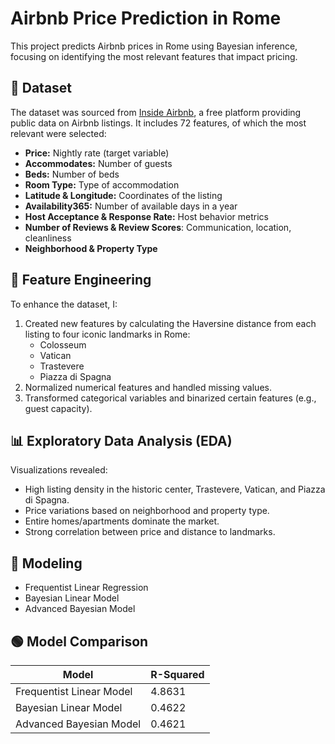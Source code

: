 # Airbnb Price Prediction in Rome

This project predicts Airbnb prices in Rome using Bayesian inference, focusing on identifying the most relevant features that impact pricing.

## 💾 Dataset
The dataset was sourced from [Inside Airbnb](https://insideairbnb.com/rome/), a free platform providing public data on Airbnb listings. It includes 72 features, of which the most relevant were selected:
- **Price:** Nightly rate (target variable)
- **Accommodates:** Number of guests
- **Beds:** Number of beds
- **Room Type:** Type of accommodation
- **Latitude & Longitude:** Coordinates of the listing
- **Availability365:** Number of available days in a year
- **Host Acceptance & Response Rate:** Host behavior metrics
- **Number of Reviews & Review Scores**: Communication, location, cleanliness
- **Neighborhood & Property Type**

## 🔧 Feature Engineering
To enhance the dataset, I:
1. Created new features by calculating the Haversine distance from each listing to four iconic landmarks in Rome:
   - Colosseum
   - Vatican
   - Trastevere
   - Piazza di Spagna
2. Normalized numerical features and handled missing values.
3. Transformed categorical variables and binarized certain features (e.g., guest capacity).

## 📊 Exploratory Data Analysis (EDA)
Visualizations revealed:
- High listing density in the historic center, Trastevere, Vatican, and Piazza di Spagna.
- Price variations based on neighborhood and property type.
- Entire homes/apartments dominate the market.
- Strong correlation between price and distance to landmarks.

## 🧠 Modeling
- Frequentist Linear Regression
- Bayesian Linear Model
- Advanced Bayesian Model


## 🟢 Model Comparison
| Model                      | R-Squared |
|----------------------------|-----------|
| Frequentist Linear Model   | 4.8631    |
| Bayesian Linear Model      | 0.4622    |
| Advanced Bayesian Model    | 0.4621    |
